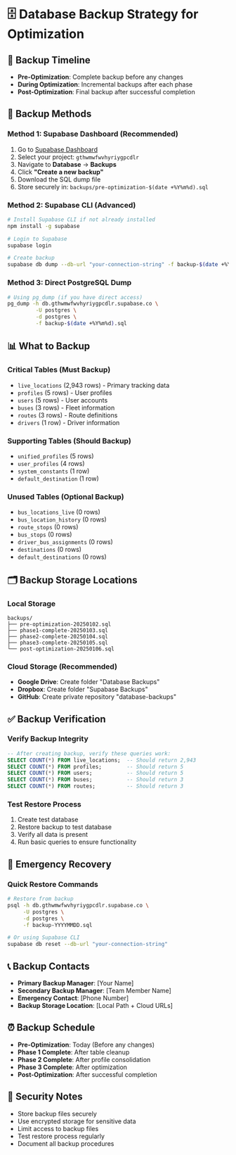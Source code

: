 # 🗄️ Database Backup Strategy for Optimization

## 📅 Backup Timeline
- **Pre-Optimization**: Complete backup before any changes
- **During Optimization**: Incremental backups after each phase
- **Post-Optimization**: Final backup after successful completion

## 🔧 Backup Methods

### Method 1: Supabase Dashboard (Recommended)
1. Go to [Supabase Dashboard](https://supabase.com/dashboard)
2. Select your project: `gthwmwfwvhyriygpcdlr`
3. Navigate to **Database** → **Backups**
4. Click **"Create a new backup"**
5. Download the SQL dump file
6. Store securely in: `backups/pre-optimization-$(date +%Y%m%d).sql`

### Method 2: Supabase CLI (Advanced)
```bash
# Install Supabase CLI if not already installed
npm install -g supabase

# Login to Supabase
supabase login

# Create backup
supabase db dump --db-url "your-connection-string" -f backup-$(date +%Y%m%d).sql
```

### Method 3: Direct PostgreSQL Dump
```bash
# Using pg_dump (if you have direct access)
pg_dump -h db.gthwmwfwvhyriygpcdlr.supabase.co \
         -U postgres \
         -d postgres \
         -f backup-$(date +%Y%m%d).sql
```

## 📊 What to Backup

### Critical Tables (Must Backup)
- `live_locations` (2,943 rows) - Primary tracking data
- `profiles` (5 rows) - User profiles
- `users` (5 rows) - User accounts
- `buses` (3 rows) - Fleet information
- `routes` (3 rows) - Route definitions
- `drivers` (1 row) - Driver information

### Supporting Tables (Should Backup)
- `unified_profiles` (5 rows)
- `user_profiles` (4 rows)
- `system_constants` (1 row)
- `default_destination` (1 row)

### Unused Tables (Optional Backup)
- `bus_locations_live` (0 rows)
- `bus_location_history` (0 rows)
- `route_stops` (0 rows)
- `bus_stops` (0 rows)
- `driver_bus_assignments` (0 rows)
- `destinations` (0 rows)
- `default_destinations` (0 rows)

## 🗂️ Backup Storage Locations

### Local Storage
```
backups/
├── pre-optimization-20250102.sql
├── phase1-complete-20250103.sql
├── phase2-complete-20250104.sql
├── phase3-complete-20250105.sql
└── post-optimization-20250106.sql
```

### Cloud Storage (Recommended)
- **Google Drive**: Create folder "Database Backups"
- **Dropbox**: Create folder "Supabase Backups"
- **GitHub**: Create private repository "database-backups"

## ✅ Backup Verification

### Verify Backup Integrity
```sql
-- After creating backup, verify these queries work:
SELECT COUNT(*) FROM live_locations;  -- Should return 2,943
SELECT COUNT(*) FROM profiles;        -- Should return 5
SELECT COUNT(*) FROM users;           -- Should return 5
SELECT COUNT(*) FROM buses;           -- Should return 3
SELECT COUNT(*) FROM routes;          -- Should return 3
```

### Test Restore Process
1. Create test database
2. Restore backup to test database
3. Verify all data is present
4. Run basic queries to ensure functionality

## 🚨 Emergency Recovery

### Quick Restore Commands
```bash
# Restore from backup
psql -h db.gthwmwfwvhyriygpcdlr.supabase.co \
     -U postgres \
     -d postgres \
     -f backup-YYYYMMDD.sql

# Or using Supabase CLI
supabase db reset --db-url "your-connection-string"
```

## 📞 Backup Contacts

- **Primary Backup Manager**: [Your Name]
- **Secondary Backup Manager**: [Team Member Name]
- **Emergency Contact**: [Phone Number]
- **Backup Storage Location**: [Local Path + Cloud URLs]

## ⏰ Backup Schedule

- **Pre-Optimization**: Today (Before any changes)
- **Phase 1 Complete**: After table cleanup
- **Phase 2 Complete**: After profile consolidation
- **Phase 3 Complete**: After optimization
- **Post-Optimization**: After successful completion

## 🔐 Security Notes

- Store backup files securely
- Use encrypted storage for sensitive data
- Limit access to backup files
- Test restore process regularly
- Document all backup procedures
